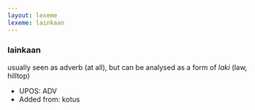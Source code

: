 ```yaml
---
layout: lexeme
lexeme: lainkaan
---
```


###  lainkaan

usually seen as adverb (at all), but can be analysed as a form of *laki* (law, hilltop)
* UPOS:  ADV
* Added from:  kotus

